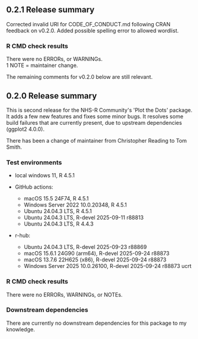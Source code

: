 ## 0.2.1 Release summary
Corrected invalid URI for CODE_OF_CONDUCT.md following CRAN feedback on v0.2.0.
Added possible spelling error to allowed wordlist.

### R CMD check results
There were no ERRORs, or WARNINGs.  
1 NOTE = maintainer change.

The remaining comments for v0.2.0 below are still relevant.

## 0.2.0 Release summary
This is second release for the NHS-R Community's 'Plot the Dots' package.  It adds a few new features and fixes some minor bugs. It resolves some build failures that are currently present, due to upstream dependencies (ggplot2 4.0.0).

There has been a change of maintainer from Christopher Reading to Tom Smith.

### Test environments
* local windows 11, R 4.5.1

* GitHub actions:
  * macOS 15.5 24F74, R 4.5.1 
  * Windows Server 2022 10.0.20348, R 4.5.1
  * Ubuntu 24.04.3 LTS, R 4.5.1
  * Ubuntu 24.04.3 LTS, R-devel 2025-09-11 r88813
  * Ubuntu 24.04.3 LTS, R 4.4.3

* r-hub:
  * Ubuntu 24.04.3 LTS, R-devel 2025-09-23 r88869
  * macOS 15.6.1 24G90 (arm64), R-devel 2025-09-24 r88873
  * macOS 13.7.6 22H625 (x86), R-devel 2025-09-24 r88873
  * Windows Server 2025 10.0.26100, R-devel 2025-09-24 r88873 ucrt

### R CMD check results
There were no ERRORs, WARNINGs, or NOTEs.

### Downstream dependencies
There are currently no downstream dependencies for this package to my knowledge.
